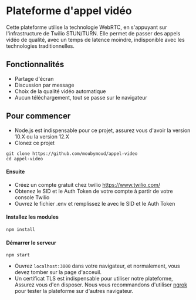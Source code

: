 # Plateforme d'appel vidéo

Cette plateforme utilise la technologie WebRTC, en s'appuyant sur l'infrastructure de Twilio STUN/TURN. 
Elle permet de passer des appels vidéo de qualité, avec un temps de latence moindre, indisponible avec les technologies traditionnelles.


## Fonctionnalités

- Partage d'écran
- Discussion par message
- Choix de la qualité vidéo automatique
- Aucun téléchargement, tout se passe sur le navigateur

## Pour commencer 


- Node.js est indispensable pour ce projet, assurez vous d'avoir la version 10.X ou la version 12.X
- Clonez ce projet

```
git clone https://github.com/moubymoud/appel-video
cd appel-video
```

#### Ensuite

- Créez un compte gratuit chez twilio https://www.twilio.com/
- Obtenez le SID et le Auth Token de votre compte à partir de votre console Twilio
- Ouvrez le fichier .env et remplissez le avec le SID et le Auth Token

#### Installez les modules 

```
npm install
```

#### Démarrer le serveur

```
npm start
```

- Ouvrez `localhost:3000` dans votre navigateur, et normalement, vous devez tomber sur la page d'acceuil. 
- Un certificat TLS est indispensable pour utiliser notre plateforme, Assurez vous d'en disposer.
  Nous vous recommandons d'utiliser [ngrok](https://ngrok.com/) pour tester la plateforme sur d'autres navigateur.